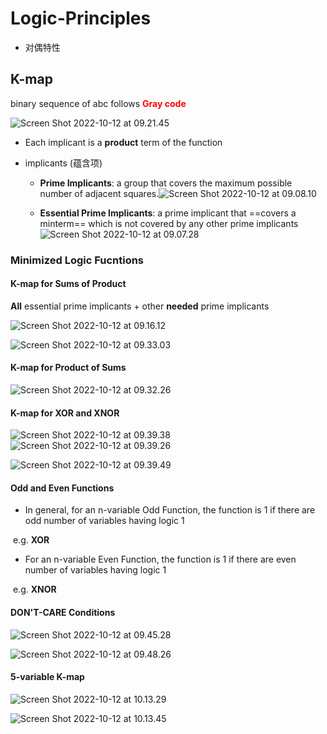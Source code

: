 # Logic-Principles

- 对偶特性



## K-map

binary sequence of  abc follows <font color='red'>**Gray code**</font>

![Screen Shot 2022-10-12 at 09.21.45](img/Screen%20Shot%202022-10-12%20at%2009.21.45.png)

- Each implicant is a **product** term of the function

- implicants (蕴含项)

  - **Prime Implicants**: a group that covers the maximum possible number of adjacent squares.![Screen Shot 2022-10-12 at 09.08.10](img/Screen%20Shot%202022-10-12%20at%2009.08.10.png)

  - **Essential Prime Implicants**: a prime implicant that ==covers a minterm== which is not covered by any other prime implicants![Screen Shot 2022-10-12 at 09.07.28](img/Screen%20Shot%202022-10-12%20at%2009.07.28.png)

### Minimized Logic Fucntions

#### K-map for Sums of Product

**All** essential prime implicants + other **needed** prime implicants

![Screen Shot 2022-10-12 at 09.16.12](img/Screen%20Shot%202022-10-12%20at%2009.16.12.png)

![Screen Shot 2022-10-12 at 09.33.03](img/Screen%20Shot%202022-10-12%20at%2009.33.03.png)



#### K-map for Product of Sums

![Screen Shot 2022-10-12 at 09.32.26](img/Screen%20Shot%202022-10-12%20at%2009.32.26.png)

#### K-map for XOR and XNOR

![Screen Shot 2022-10-12 at 09.39.38](img/Screen%20Shot%202022-10-12%20at%2009.39.38.png)![Screen Shot 2022-10-12 at 09.39.26]()

![Screen Shot 2022-10-12 at 09.39.49](img/Screen%20Shot%202022-10-12%20at%2009.39.49.png)



#### Odd and Even Functions

- In general, for an n-variable Odd Function, the function is 1 if there are odd number of variables having logic 1

​	e.g. **XOR**

- For an n-variable Even Function, the function is 1 if there are even number of variables having logic 1

​	e.g. **XNOR**

#### DON'T-CARE Conditions

![Screen Shot 2022-10-12 at 09.45.28](img/Screen%20Shot%202022-10-12%20at%2009.45.28.png)

![Screen Shot 2022-10-12 at 09.48.26](img/Screen%20Shot%202022-10-12%20at%2009.48.26.png)

#### 5-variable K-map

![Screen Shot 2022-10-12 at 10.13.29](img/Screen%20Shot%202022-10-12%20at%2010.13.29.png)

![Screen Shot 2022-10-12 at 10.13.45](img/Screen%20Shot%202022-10-12%20at%2010.13.45.png)





 

